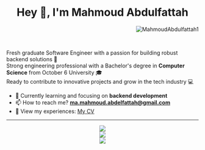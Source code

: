 <h1 align="center"> Hey 👋, I'm Mahmoud Abdulfattah </h1>
<p align="right"> <img src="https://komarev.com/ghpvc/?username=MahmoudAbdulfattah1&label=Profile%20views&color=0e75b6&style=flat" alt="MahmoudAbdulfattah1" /> </p>



<br />

<p>
  Fresh graduate Software Engineer with a passion for building robust backend solutions 🚀<br/>
  Strong engineering professional with a Bachelor's degree in <strong>Computer Science</strong> from October 6 University 🎓<br/>
  Ready to contribute to innovative projects and grow in the tech industry 💻
</p>

- 🌱 Currently learning and focusing on **backend development**
- 📫 How to reach me? **ma.mahmoud.abdelfattah@gmail.com**
- 📄 View my experiences: <a href="https://drive.google.com/file/d/19Q89aaOunzylu8R0m7GCVcDyYqP-DWXv/view" target="_blank">My CV</a>

<hr />

<p align=center>
  <a href="https://skillicons.dev">
    <img src="https://skillicons.dev/icons?i=cpp,java,python" />
    <br/>
    <img src="https://skillicons.dev/icons?i=spring,django,docker,git,github" />
    <br/>
    <img src="https://skillicons.dev/icons?i=mysql,postgres,hibernate" />
    <br/>
  </a>
</p>
